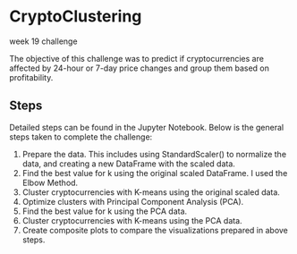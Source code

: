 # CryptoClustering
 week 19 challenge

The objective of this challenge was to predict if cryptocurrencies are affected by 24-hour or 7-day price changes and group them based on profitability.

## Steps
Detailed steps can be found in the Jupyter Notebook. Below is the general steps taken to complete the challenge:

1. Prepare the data. This includes using StandardScaler() to normalize the data, and creating a new DataFrame with the scaled data.
2. Find the best value for k using the original scaled DataFrame. I used the Elbow Method.
3. Cluster cryptocurrencies with K-means using the original scaled data.
4. Optimize clusters with Principal Component Analysis (PCA).
5. Find the best value for k using the PCA data.
6. Cluster cryptocurrencies with K-means using the PCA data.
7. Create composite plots to compare the visualizations prepared in above steps.
